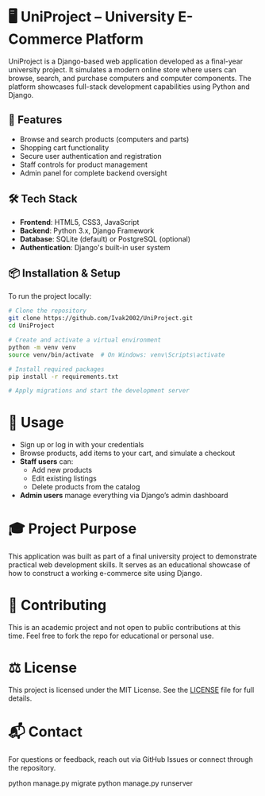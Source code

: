 # 🖥️ UniProject – University E-Commerce Platform

UniProject is a Django-based web application developed as a final-year university project. It simulates a modern online store where users can browse, search, and purchase computers and computer components. The platform showcases full-stack development capabilities using Python and Django.

## 🚀 Features

- Browse and search products (computers and parts)
- Shopping cart functionality
- Secure user authentication and registration
- Staff controls for product management
- Admin panel for complete backend oversight

## 🛠️ Tech Stack

- **Frontend**: HTML5, CSS3, JavaScript
- **Backend**: Python 3.x, Django Framework
- **Database**: SQLite (default) or PostgreSQL (optional)
- **Authentication**: Django's built-in user system

## 📦 Installation & Setup

To run the project locally:

```bash
# Clone the repository
git clone https://github.com/Ivak2002/UniProject.git
cd UniProject

# Create and activate a virtual environment
python -m venv venv
source venv/bin/activate  # On Windows: venv\Scripts\activate

# Install required packages
pip install -r requirements.txt

# Apply migrations and start the development server
```
# 📄 Usage

- Sign up or log in with your credentials
- Browse products, add items to your cart, and simulate a checkout
- **Staff users** can:
  - Add new products
  - Edit existing listings
  - Delete products from the catalog
- **Admin users** manage everything via Django’s admin dashboard

# 🎓 Project Purpose

This application was built as part of a final university project to demonstrate practical web development skills. It serves as an educational showcase of how to construct a working e-commerce site using Django.

# 📢 Contributing

This is an academic project and not open to public contributions at this time. Feel free to fork the repo for educational or personal use.

# ⚖️ License

This project is licensed under the MIT License. See the [LICENSE](LICENSE) file for full details.

# 📬 Contact

For questions or feedback, reach out via GitHub Issues or connect through the repository.

python manage.py migrate
python manage.py runserver
